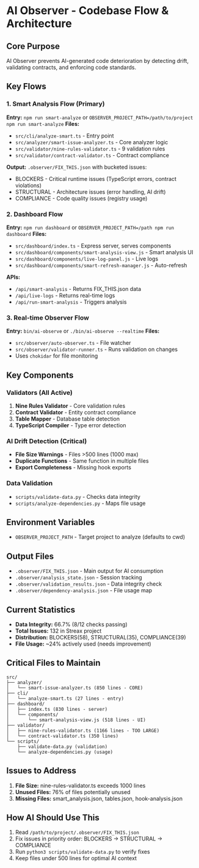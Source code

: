 # AI Observer - Codebase Flow & Architecture

## Core Purpose
AI Observer prevents AI-generated code deterioration by detecting drift, validating contracts, and enforcing code standards.

## Key Flows

### 1. Smart Analysis Flow (Primary)
**Entry:** `npm run smart-analyze` or `OBSERVER_PROJECT_PATH=/path/to/project npm run smart-analyze`
**Files:**
- `src/cli/analyze-smart.ts` - Entry point
- `src/analyzer/smart-issue-analyzer.ts` - Core analyzer logic
- `src/validator/nine-rules-validator.ts` - 9 validation rules
- `src/validator/contract-validator.ts` - Contract compliance

**Output:** `.observer/FIX_THIS.json` with bucketed issues:
- BLOCKERS - Critical runtime issues (TypeScript errors, contract violations)
- STRUCTURAL - Architecture issues (error handling, AI drift)  
- COMPLIANCE - Code quality issues (registry usage)

### 2. Dashboard Flow
**Entry:** `npm run dashboard` or `OBSERVER_PROJECT_PATH=/path npm run dashboard`
**Files:**
- `src/dashboard/index.ts` - Express server, serves components
- `src/dashboard/components/smart-analysis-view.js` - Smart analysis UI
- `src/dashboard/components/live-log-panel.js` - Live logs
- `src/dashboard/components/smart-refresh-manager.js` - Auto-refresh

**APIs:**
- `/api/smart-analysis` - Returns FIX_THIS.json data
- `/api/live-logs` - Returns real-time logs
- `/api/run-smart-analysis` - Triggers analysis

### 3. Real-time Observer Flow
**Entry:** `bin/ai-observe` or `./bin/ai-observe --realtime`
**Files:**
- `src/observer/auto-observer.ts` - File watcher
- `src/observer/validator-runner.ts` - Runs validation on changes
- Uses `chokidar` for file monitoring

## Key Components

### Validators (All Active)
1. **Nine Rules Validator** - Core validation rules
2. **Contract Validator** - Entity contract compliance
3. **Table Mapper** - Database table detection
4. **TypeScript Compiler** - Type error detection

### AI Drift Detection (Critical)
- **File Size Warnings** - Files >500 lines (1000 max)
- **Duplicate Functions** - Same function in multiple files
- **Export Completeness** - Missing hook exports

### Data Validation
- `scripts/validate-data.py` - Checks data integrity
- `scripts/analyze-dependencies.py` - Maps file usage

## Environment Variables
- `OBSERVER_PROJECT_PATH` - Target project to analyze (defaults to cwd)

## Output Files
- `.observer/FIX_THIS.json` - Main output for AI consumption
- `.observer/analysis_state.json` - Session tracking
- `.observer/validation_results.json` - Data integrity check
- `.observer/dependency-analysis.json` - File usage map

## Current Statistics
- **Data Integrity:** 66.7% (8/12 checks passing)
- **Total Issues:** 132 in Streax project
- **Distribution:** BLOCKERS(58), STRUCTURAL(35), COMPLIANCE(39)
- **File Usage:** ~24% actively used (needs improvement)

## Critical Files to Maintain
```
src/
├── analyzer/
│   └── smart-issue-analyzer.ts (850 lines - CORE)
├── cli/
│   └── analyze-smart.ts (27 lines - entry)
├── dashboard/
│   ├── index.ts (830 lines - server)
│   └── components/
│       └── smart-analysis-view.js (518 lines - UI)
├── validator/
│   ├── nine-rules-validator.ts (1166 lines - TOO LARGE)
│   └── contract-validator.ts (350 lines)
└── scripts/
    ├── validate-data.py (validation)
    └── analyze-dependencies.py (usage)
```

## Issues to Address
1. **File Size:** nine-rules-validator.ts exceeds 1000 lines
2. **Unused Files:** 76% of files potentially unused
3. **Missing Files:** smart_analysis.json, tables.json, hook-analysis.json

## How AI Should Use This
1. Read `/path/to/project/.observer/FIX_THIS.json`
2. Fix issues in priority order: BLOCKERS → STRUCTURAL → COMPLIANCE
3. Run `python3 scripts/validate-data.py` to verify fixes
4. Keep files under 500 lines for optimal AI context